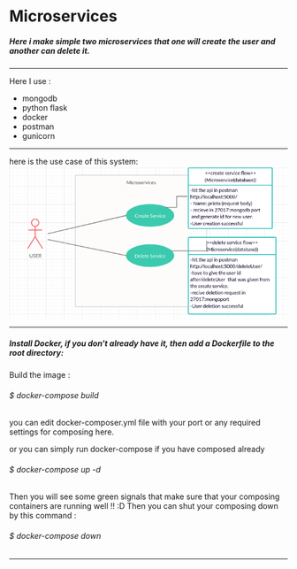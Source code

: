 # Microservices
##### Here i make simple two microservices that one will create the user and another can delete it.
___

Here I use :
* mongodb
* python flask
* docker
* postman
* gunicorn
___

here is the use case of this system: 
 ![UseCaseDiagram](usecasediagram.png)  
___


##### Install Docker, if you don't already have it, then add a Dockerfile to the root directory:
Build the image :
###### $ docker-compose build

you can edit docker-composer.yml file with your port or any required settings for composing here. 

or you can simply run docker-compose if you have composed already
###### $ docker-compose up -d 

Then you will see some green signals that make sure that your composing containers are running well !! :D 
Then you can shut your composing down by this command :
###### $ docker-compose down

___
